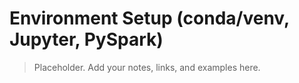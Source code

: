 # Environment Setup (conda/venv, Jupyter, PySpark)

> Placeholder. Add your notes, links, and examples here.

